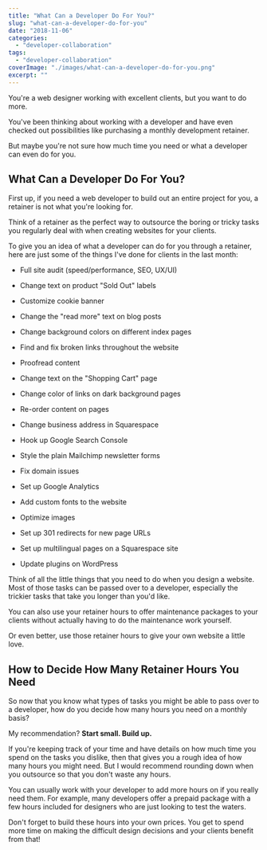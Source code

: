 ```yaml
---
title: "What Can a Developer Do For You?"
slug: "what-can-a-developer-do-for-you"
date: "2018-11-06"
categories: 
  - "developer-collaboration"
tags: 
  - "developer-collaboration"
coverImage: "./images/what-can-a-developer-do-for-you.png"
excerpt: ""
---
```


You're a web designer working with excellent clients, but you want to do more.

You've been thinking about working with a developer and have even checked out possibilities like purchasing a monthly development retainer.

But maybe you're not sure how much time you need or what a developer can even do for you.

  


## What Can a Developer Do For You?

First up, if you need a web developer to build out an entire project for you, a retainer is not what you're looking for.

Think of a retainer as the perfect way to outsource the boring or tricky tasks you regularly deal with when creating websites for your clients.

To give you an idea of what a developer can do for you through a retainer, here are just some of the things I've done for clients in the last month:

- Full site audit (speed/performance, SEO, UX/UI)
    
- Change text on product "Sold Out" labels
    
- Customize cookie banner
    
- Change the "read more" text on blog posts
    
- Change background colors on different index pages
    
- Find and fix broken links throughout the website
    
- Proofread content
    
- Change text on the "Shopping Cart" page
    
- Change color of links on dark background pages
    
- Re-order content on pages
    
- Change business address in Squarespace
    
- Hook up Google Search Console
    
- Style the plain Mailchimp newsletter forms
    
- Fix domain issues
    
- Set up Google Analytics
    
- Add custom fonts to the website
    
- Optimize images
    
- Set up 301 redirects for new page URLs
    
- Set up multilingual pages on a Squarespace site
    
- Update plugins on WordPress
    

Think of all the little things that you need to do when you design a website. Most of those tasks can be passed over to a developer, especially the trickier tasks that take you longer than you'd like.

You can also use your retainer hours to offer maintenance packages to your clients without actually having to do the maintenance work yourself.

Or even better, use those retainer hours to give your own website a little love.

## How to Decide How Many Retainer Hours You Need

So now that you know what types of tasks you might be able to pass over to a developer, how do you decide how many hours you need on a monthly basis?

My recommendation? **Start small. Build up.**

If you're keeping track of your time and have details on how much time you spend on the tasks you dislike, then that gives you a rough idea of how many hours you might need. But I would recommend rounding down when you outsource so that you don't waste any hours.

You can usually work with your developer to add more hours on if you really need them. For example, many developers offer a prepaid package with a few hours included for designers who are just looking to test the waters.

Don't forget to build these hours into your own prices. You get to spend more time on making the difficult design decisions and your clients benefit from that!